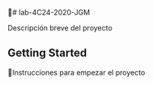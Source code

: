 # lab-4C24-2020-JGM

Descripción breve del proyecto

## Getting Started

Instrucciones para empezar el proyecto

